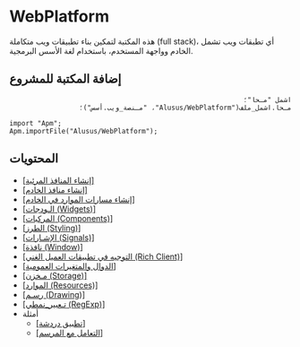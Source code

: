 # WebPlatform

هذه المكتبة لتمكين بناء تطبيقات ويب متكاملة (full stack)، أي تطبقات ويب تشمل الخادم وواجهة
المستخدم، باستخدام لغة الأسس البرمجية.

## إضافة المكتبة للمشروع

<div dir=rtl>

```
اشمل "مـحا"؛
مـحا.اشمل_ملف("Alusus/WebPlatform"، "مـنصة_ويب.أسس")؛
```

</div>

```
import "Apm";
Apm.importFile("Alusus/WebPlatform");
```

## المحتويات

* [[إنشاء المنافذ المرئية]](Doc/ui_endpoints.ar.md)
* [[إنشاء منافذ الخادم]](Doc/be_endpoints.ar.md)
* [[إنشاء مسارات الموارد في الخادم]](Doc/asset_routes.ar.md)
* [[الـودجات (Widgets)]](Doc/widgets.ar.md)
* [[المركبات (Components)]](Doc/components.ar.md)
* [[الطرز (Styling)]](Doc/styling.ar.md)
* [[الإشـارات (Signals)]](Doc/signals.ar.md)
* [[نافذة (Window)]](Doc/window.ar.md)
* [[التوجيه في تطبيقات العميل الغني (Rich Client)]](Doc/routing.ar.md)
* [[الدوال والمتغيرات العمومية]](Doc/global_funcs.ar.md)
* [[مـخزن (Storage)]](Doc/storage.ar.md)
* [[الموارد (Resources)]](Doc/resources.ar.md)
* [[رسـم (Drawing)]](Doc/drawing.ar.md)
* [[تـعبير_نمطي (RegExp)]](Doc/regexp.ar.md)
* أمثلة
  * [[تطبيق دردشة]](Doc/chat_example.ar.md)
  * [[التعامل مع المرسم]](Doc/canvas_example.ar.md)

